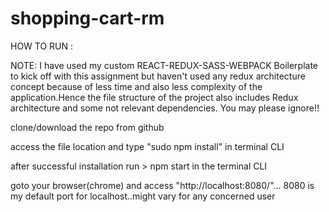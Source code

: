 # shopping-cart-rm

HOW TO RUN :

NOTE: I have used my custom REACT-REDUX-SASS-WEBPACK Boilerplate to kick off with this assignment
but haven't used any redux architecture concept because of less time and also less complexity of 
the application.Hence the file structure of the project also includes Redux architecture and 
some not relevant dependencies. You may please ignore!!

clone/download the repo from github

access the file location and type "sudo npm install" in terminal CLI

after successful installation run > npm start in the terminal CLI

goto your browser(chrome) and access "http://localhost:8080/"... 
8080 is my default port for localhost..might vary for any concerned user 
